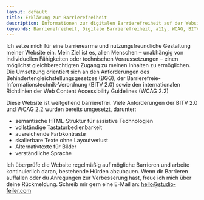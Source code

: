 ```yaml
---
layout: default
title: Erklärung zur Barrierefreiheit
description: Informationen zur digitalen Barrierefreiheit auf der Website von Annabelle Feiler – Umsetzung gemäß BITV 2.0, WCAG 2.2 und Behindertengleichstellungsgesetz.
keywords: Barrierefreiheit, Digitale Barrierefreiheit, a11y, WCAG, BITV 2.0, Inklusives Design, Zugänglichkeit
---
```


Ich setze mich für eine barrierearme und nutzungsfreundliche Gestaltung meiner
Website ein. Mein Ziel ist es, allen Menschen – unabhängig von individuellen
Fähigkeiten oder technischen Voraussetzungen – einen möglichst
gleichberechtigten Zugang zu meinen Inhalten zu ermöglichen. Die Umsetzung
orientiert sich an den Anforderungen des Behindertengleichstellungsgesetzes
(BGG), der Barrierefreie-Informationstechnik-Verordnung (BITV 2.0) sowie den
internationalen Richtlinien der Web Content Accessibility Guidelines (WCAG 2.2)

Diese Website ist weitgehend barrierefrei. Viele Anforderungen der BITV 2.0 und
WCAG 2.2 wurden bereits umgesetzt, darunter:

- semantische HTML-Struktur für assistive Technologien
- vollständige Tastaturbedienbarkeit
- ausreichende Farbkontraste
- skalierbare Texte ohne Layoutverlust
- Alternativtexte für Bilder
- verständliche Sprache

Ich überprüfe die Website regelmäßig auf mögliche Barrieren und arbeite
kontinuierlich daran, bestehende Hürden abzubauen. Wenn dir Barrieren auffallen
oder du Anregungen zur Verbesserung hast, freue ich mich über deine Rückmeldung.
Schreib mir gern eine E-Mail an: [hello@studio-feiler.com](mailto:hello@studio-feiler.com)
